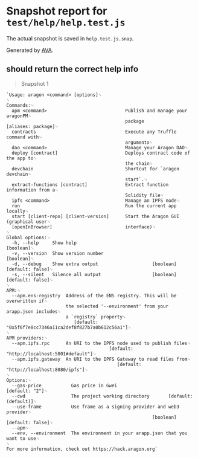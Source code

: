 # Snapshot report for `test/help/help.test.js`

The actual snapshot is saved in `help.test.js.snap`.

Generated by [AVA](https://ava.li).

## should return the correct help info

> Snapshot 1

    `Usage: aragon <command> [options]␊
    ␊
    Commands:␊
      apm <command>                             Publish and manage your aragonPM␊
                                                package           [aliases: package]␊
      contracts                                 Execute any Truffle command with␊
                                                arguments␊
      dao <command>                             Manage your Aragon DAO␊
      deploy [contract]                         Deploys contract code of the app to␊
                                                the chain␊
      devchain                                  Shortcut for `aragon devchain␊
                                                start`.␊
      extract-functions [contract]              Extract function information from a␊
                                                Solidity file␊
      ipfs <command>                            Manage an IPFS node␊
      run                                       Run the current app locally␊
      start [client-repo] [client-version]      Start the Aragon GUI (graphical user␊
      [openInBrowser]                           interface)␊
    ␊
    Global options:␊
      -h, --help     Show help                                             [boolean]␊
      -v, --version  Show version number                                   [boolean]␊
      -d, --debug    Show extra output                    [boolean] [default: false]␊
      -s, --silent   Silence all output                   [boolean] [default: false]␊
    ␊
    APM:␊
      --apm.ens-registry  Address of the ENS registry. This will be overwritten if␊
                          the selected '--environment' from your arapp.json includes␊
                          a `registry` property␊
                             [default: "0x5f6f7e8cc7346a11ca2def8f827b7a0b612c56a1"]␊
    ␊
    APM providers:␊
      --apm.ipfs.rpc      An URI to the IPFS node used to publish files␊
                                          [default: "http://localhost:5001#default"]␊
      --apm.ipfs.gateway  An URI to the IPFS Gateway to read files from␊
                                             [default: "http://localhost:8080/ipfs"]␊
    ␊
    Options:␊
      --gas-price           Gas price in Gwei                         [default: "2"]␊
      --cwd                 The project working directory       [default: (default)]␊
      --use-frame           Use frame as a signing provider and web3 provider␊
                                                          [boolean] [default: false]␊
      --apm␊
      --env, --environment  The environment in your arapp.json that you want to use␊
    ␊
    For more information, check out https://hack.aragon.org`
